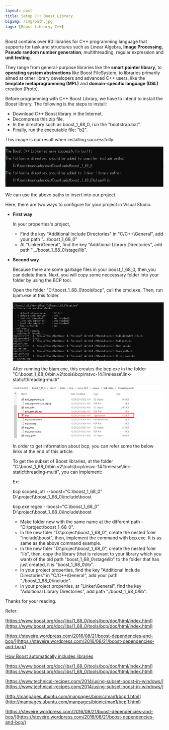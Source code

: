 ```yaml
---
layout: post
title: Setup C++ Boost Library
bigimg: /img/path.jpg
tags: [Boost library, C++]
---
```


Boost contains over 80 libraries for C++ programming language that supports for task and structures such as Linear Algebra, **Image Processing**, **Pseudo random number generation**, multithreading, regular expression and **unit testing**. 

They range from general-purpose libraries like the **smart pointer library**, to **operating system abstractions** like Boost FileSystem, to libraries primarily aimed at other library developers and advanced C++ users, like the **template metaprogramming (MPL)** and **domain-specific language (DSL)** creation (Proto).

Before programming with C++ Boost Library, we have to intend to install the Boost library. The following is the steps to install: 

- Download C++ Boost library in the Internet. 
- Decompress this zip file. 
- In the directory such as boost_1_68_0, run the "bootstrap.bat".
- Finally, run the executable file: "b2".

This image is our result when installing successfully. 

![successfully setup boost library](/img/result_setup_boost_lib.png)

We can use the above paths to insert into our project. 

Here, there are two ways to configure for your project in Visual Studio. 

- **First way**
  
  In your properties's project,
    - Find the key "Additional Include Directories" in "C/C++\General", add your path ".../boost_1_68_0"
    - At "Linker\General", find the key "Additional Library Directories", add path ".../boost_1_68_0/stage/lib".

- **Second way**
  
  Because there are some garbage files in your boost_1_68_0, then,you can delete them. Next, you will copy some neccessary folder into your folder by using the BCP tool.

  Open the folder "C:\boost_1_68_0\tools\bcp", call the cmd.exe. Then, run bjam.exe at this folder.

  ![Use bjam.exe](/img/use-bcp-tool.png)

  After running the bjam.exe, this creates the bcp.exe in the folder "C:\boost_1_68_0\bin.v2\tools\bcp\msvc-14.1\release\link-static\threading-multi"

  ![Making the bcp executable](/img/bcp-exe.png)

  In order to get information about bcp, you can refer some the below links at the end of this article. 

  To get the subset of Boost libraries, at the folder "C:\boost_1_68_0\bin.v2\tools\bcp\msvc-14.1\release\link-static\threading-multi", you can implement: 

  Ex: 

  bcp scoped_ptr --boost="C:\boost_1_68_0" D:\project\boost_1_68_0\include\boost

  bcp.exe regex --boost="C:\boost_1_68_0" D:\project\boost_1_68_0\include\boost

    - Make folder new with the same name at the different path - "D:\project\boost_1_68_0".
    - In the new foler "D:\project\boost_1_68_0", create the nested foler "include\boost", then, implement the command with bcp.exe. It is as same as the above command example.
    - In the new foler "D:\project\boost_1_68_0", create the nested foler "lib", then, copy the library (that is relevant to your library which you want) of the old path "boost_1_68_0\stage\lib" to the folder that has just created, it is "boost_1_68_0\lib".
    - In your project properties, find the key "Additional Include Directories" in "C/C++\General", add your path "./boost_1_68_0/include".
    - In your project properties, at "Linker\General", find the key "Additional Library Directories", add path "./boost_1_68_0/lib".

Thanks for your reading. 

Refer: 

[https://www.boost.org/doc/libs/1_68_0/tools/bcp/doc/html/index.html](https://www.boost.org/doc/libs/1_68_0/tools/bcp/doc/html/index.html)

[https://steveire.wordpress.com/2016/08/21/boost-dependencies-and-bcp/](https://steveire.wordpress.com/2016/08/21/boost-dependencies-and-bcp/)

[How Boost automatically includes libraries](https://codeyarns.com/2014/06/09/how-boost-automatically-includes-libraries/)

[https://www.boost.org/doc/libs/1_68_0/tools/bcp/doc/html/index.html](https://www.boost.org/doc/libs/1_68_0/tools/bcp/doc/html/index.html)

[https://www.technical-recipes.com/2014/using-subset-boost-in-windows/](https://www.technical-recipes.com/2014/using-subset-boost-in-windows/)

[http://manpages.ubuntu.com/manpages/bionic/man1/bcp.1.html](http://manpages.ubuntu.com/manpages/bionic/man1/bcp.1.html)

[https://steveire.wordpress.com/2016/08/21/boost-dependencies-and-bcp/](https://steveire.wordpress.com/2016/08/21/boost-dependencies-and-bcp/)
